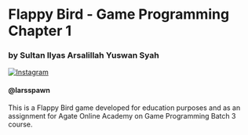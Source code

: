 # Flappy Bird - Game Programming Chapter 1
### by Sultan Ilyas Arsalillah Yuswan Syah

[![Instagram](https://img.shields.io/badge/instagram-%23E4405F.svg?&style=for-the-badge&logo=instagram&logoColor=white)](https://www.instagram.com/larsspawn/)
#### @larsspawn




This is a Flappy Bird game developed for education purposes and as an assignment for Agate Online Academy on Game Programming Batch 3 course.
